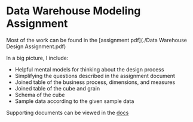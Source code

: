 # Data Warehouse Modeling Assignment

Most of the work can be found in the [assignment pdf](./Data Warehouse Design Assignment.pdf)

In a big picture, I include:

- Helpful mental models for thinking about the design process
- Simplifying the questions described in the assignment document
- Joined table of the business process, dimensions, and measures
- Joined table of the cube and grain
- Schema of the cube
- Sample data according to the given sample data

Supporting documents can be viewed in the [docs](./docs)


